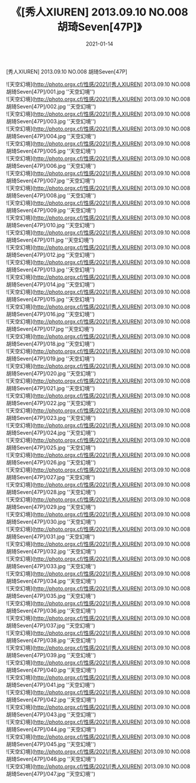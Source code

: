 ﻿---
layout: post
title:  《[秀人XIUREN] 2013.09.10 NO.008 胡琦Seven[47P]》
date:   2021-01-14
img: http://photo.orgx.cf/性感/2021/[秀人XIUREN] 2013.09.10 NO.008 胡琦Seven[47P]/000.jpg
categories: [美女, 性感, 泳衣]
---

[秀人XIUREN] 2013.09.10 NO.008 胡琦Seven[47P]



![天空幻境](http://photo.orgx.cf/性感/2021/[秀人XIUREN] 2013.09.10 NO.008 胡琦Seven[47P]/001.jpg ''天空幻境'') <br>
![天空幻境](http://photo.orgx.cf/性感/2021/[秀人XIUREN] 2013.09.10 NO.008 胡琦Seven[47P]/002.jpg ''天空幻境'') <br>
![天空幻境](http://photo.orgx.cf/性感/2021/[秀人XIUREN] 2013.09.10 NO.008 胡琦Seven[47P]/003.jpg ''天空幻境'') <br>
![天空幻境](http://photo.orgx.cf/性感/2021/[秀人XIUREN] 2013.09.10 NO.008 胡琦Seven[47P]/004.jpg ''天空幻境'') <br>
![天空幻境](http://photo.orgx.cf/性感/2021/[秀人XIUREN] 2013.09.10 NO.008 胡琦Seven[47P]/005.jpg ''天空幻境'') <br>
![天空幻境](http://photo.orgx.cf/性感/2021/[秀人XIUREN] 2013.09.10 NO.008 胡琦Seven[47P]/006.jpg ''天空幻境'') <br>
![天空幻境](http://photo.orgx.cf/性感/2021/[秀人XIUREN] 2013.09.10 NO.008 胡琦Seven[47P]/007.jpg ''天空幻境'') <br>
![天空幻境](http://photo.orgx.cf/性感/2021/[秀人XIUREN] 2013.09.10 NO.008 胡琦Seven[47P]/008.jpg ''天空幻境'') <br>
![天空幻境](http://photo.orgx.cf/性感/2021/[秀人XIUREN] 2013.09.10 NO.008 胡琦Seven[47P]/009.jpg ''天空幻境'') <br>
![天空幻境](http://photo.orgx.cf/性感/2021/[秀人XIUREN] 2013.09.10 NO.008 胡琦Seven[47P]/010.jpg ''天空幻境'') <br>
![天空幻境](http://photo.orgx.cf/性感/2021/[秀人XIUREN] 2013.09.10 NO.008 胡琦Seven[47P]/011.jpg ''天空幻境'') <br>
![天空幻境](http://photo.orgx.cf/性感/2021/[秀人XIUREN] 2013.09.10 NO.008 胡琦Seven[47P]/012.jpg ''天空幻境'') <br>
![天空幻境](http://photo.orgx.cf/性感/2021/[秀人XIUREN] 2013.09.10 NO.008 胡琦Seven[47P]/013.jpg ''天空幻境'') <br>
![天空幻境](http://photo.orgx.cf/性感/2021/[秀人XIUREN] 2013.09.10 NO.008 胡琦Seven[47P]/014.jpg ''天空幻境'') <br>
![天空幻境](http://photo.orgx.cf/性感/2021/[秀人XIUREN] 2013.09.10 NO.008 胡琦Seven[47P]/015.jpg ''天空幻境'') <br>
![天空幻境](http://photo.orgx.cf/性感/2021/[秀人XIUREN] 2013.09.10 NO.008 胡琦Seven[47P]/016.jpg ''天空幻境'') <br>
![天空幻境](http://photo.orgx.cf/性感/2021/[秀人XIUREN] 2013.09.10 NO.008 胡琦Seven[47P]/017.jpg ''天空幻境'') <br>
![天空幻境](http://photo.orgx.cf/性感/2021/[秀人XIUREN] 2013.09.10 NO.008 胡琦Seven[47P]/018.jpg ''天空幻境'') <br>
![天空幻境](http://photo.orgx.cf/性感/2021/[秀人XIUREN] 2013.09.10 NO.008 胡琦Seven[47P]/019.jpg ''天空幻境'') <br>
![天空幻境](http://photo.orgx.cf/性感/2021/[秀人XIUREN] 2013.09.10 NO.008 胡琦Seven[47P]/020.jpg ''天空幻境'') <br>
![天空幻境](http://photo.orgx.cf/性感/2021/[秀人XIUREN] 2013.09.10 NO.008 胡琦Seven[47P]/021.jpg ''天空幻境'') <br>
![天空幻境](http://photo.orgx.cf/性感/2021/[秀人XIUREN] 2013.09.10 NO.008 胡琦Seven[47P]/022.jpg ''天空幻境'') <br>
![天空幻境](http://photo.orgx.cf/性感/2021/[秀人XIUREN] 2013.09.10 NO.008 胡琦Seven[47P]/023.jpg ''天空幻境'') <br>
![天空幻境](http://photo.orgx.cf/性感/2021/[秀人XIUREN] 2013.09.10 NO.008 胡琦Seven[47P]/024.jpg ''天空幻境'') <br>
![天空幻境](http://photo.orgx.cf/性感/2021/[秀人XIUREN] 2013.09.10 NO.008 胡琦Seven[47P]/025.jpg ''天空幻境'') <br>
![天空幻境](http://photo.orgx.cf/性感/2021/[秀人XIUREN] 2013.09.10 NO.008 胡琦Seven[47P]/026.jpg ''天空幻境'') <br>
![天空幻境](http://photo.orgx.cf/性感/2021/[秀人XIUREN] 2013.09.10 NO.008 胡琦Seven[47P]/027.jpg ''天空幻境'') <br>
![天空幻境](http://photo.orgx.cf/性感/2021/[秀人XIUREN] 2013.09.10 NO.008 胡琦Seven[47P]/028.jpg ''天空幻境'') <br>
![天空幻境](http://photo.orgx.cf/性感/2021/[秀人XIUREN] 2013.09.10 NO.008 胡琦Seven[47P]/029.jpg ''天空幻境'') <br>
![天空幻境](http://photo.orgx.cf/性感/2021/[秀人XIUREN] 2013.09.10 NO.008 胡琦Seven[47P]/030.jpg ''天空幻境'') <br>
![天空幻境](http://photo.orgx.cf/性感/2021/[秀人XIUREN] 2013.09.10 NO.008 胡琦Seven[47P]/031.jpg ''天空幻境'') <br>
![天空幻境](http://photo.orgx.cf/性感/2021/[秀人XIUREN] 2013.09.10 NO.008 胡琦Seven[47P]/032.jpg ''天空幻境'') <br>
![天空幻境](http://photo.orgx.cf/性感/2021/[秀人XIUREN] 2013.09.10 NO.008 胡琦Seven[47P]/033.jpg ''天空幻境'') <br>
![天空幻境](http://photo.orgx.cf/性感/2021/[秀人XIUREN] 2013.09.10 NO.008 胡琦Seven[47P]/034.jpg ''天空幻境'') <br>
![天空幻境](http://photo.orgx.cf/性感/2021/[秀人XIUREN] 2013.09.10 NO.008 胡琦Seven[47P]/035.jpg ''天空幻境'') <br>
![天空幻境](http://photo.orgx.cf/性感/2021/[秀人XIUREN] 2013.09.10 NO.008 胡琦Seven[47P]/036.jpg ''天空幻境'') <br>
![天空幻境](http://photo.orgx.cf/性感/2021/[秀人XIUREN] 2013.09.10 NO.008 胡琦Seven[47P]/037.jpg ''天空幻境'') <br>
![天空幻境](http://photo.orgx.cf/性感/2021/[秀人XIUREN] 2013.09.10 NO.008 胡琦Seven[47P]/038.jpg ''天空幻境'') <br>
![天空幻境](http://photo.orgx.cf/性感/2021/[秀人XIUREN] 2013.09.10 NO.008 胡琦Seven[47P]/039.jpg ''天空幻境'') <br>
![天空幻境](http://photo.orgx.cf/性感/2021/[秀人XIUREN] 2013.09.10 NO.008 胡琦Seven[47P]/040.jpg ''天空幻境'') <br>
![天空幻境](http://photo.orgx.cf/性感/2021/[秀人XIUREN] 2013.09.10 NO.008 胡琦Seven[47P]/041.jpg ''天空幻境'') <br>
![天空幻境](http://photo.orgx.cf/性感/2021/[秀人XIUREN] 2013.09.10 NO.008 胡琦Seven[47P]/042.jpg ''天空幻境'') <br>
![天空幻境](http://photo.orgx.cf/性感/2021/[秀人XIUREN] 2013.09.10 NO.008 胡琦Seven[47P]/043.jpg ''天空幻境'') <br>
![天空幻境](http://photo.orgx.cf/性感/2021/[秀人XIUREN] 2013.09.10 NO.008 胡琦Seven[47P]/044.jpg ''天空幻境'') <br>
![天空幻境](http://photo.orgx.cf/性感/2021/[秀人XIUREN] 2013.09.10 NO.008 胡琦Seven[47P]/045.jpg ''天空幻境'') <br>
![天空幻境](http://photo.orgx.cf/性感/2021/[秀人XIUREN] 2013.09.10 NO.008 胡琦Seven[47P]/046.jpg ''天空幻境'') <br>
![天空幻境](http://photo.orgx.cf/性感/2021/[秀人XIUREN] 2013.09.10 NO.008 胡琦Seven[47P]/047.jpg ''天空幻境'') <br>